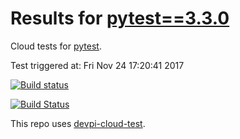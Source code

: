 # Results for [pytest==3.3.0](https://devpi.net/nicoddemus/dev/pytest/3.3.0)

Cloud tests for [pytest](FILL_IN_REPOSITORY_LINK).

Test triggered at: Fri Nov 24 17:20:41 2017

[![Build status](https://travis-ci.org/nicoddemus/devpi-cloud-test-pytest.svg?branch=master)](https://travis-ci.org/nicoddemus/devpi-cloud-test-pytest)

[![Build Status](https://ci.appveyor.com/api/projects/status/v0ls4w1qniyd32yu?svg=true)](https://ci.appveyor.com/project/nicoddemus/devpi-cloud-test-pytest)

This repo uses [devpi-cloud-test](https://github.com/obestwalter/devpi-cloud-test).
